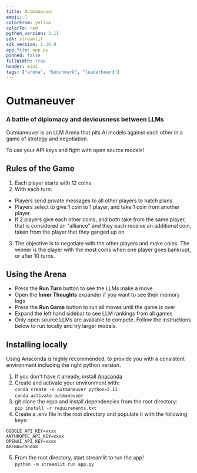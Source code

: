 ```yaml
---
title: Outmaneuver
emoji: 🧠
colorFrom: yellow
colorTo: red
python_version: 3.11
sdk: streamlit
sdk_version: 1.36.0
app_file: app.py
pinned: false
fullWidth: true
header: mini
tags: ["arena", "benchmark", "leaderboard"]
---
```


# Outmaneuver
### A battle of diplomacy and deviousness between LLMs

Outmaneuver is an LLM Arena that pits AI models against each other
in a game of strategy and negotiation.

To use your API keys and fight with open source models!

## Rules of the Game

1. Each player starts with 12 coins
2. With each turn:
- Players send private messages to all other players to hatch plans
- Players select to give 1 coin to 1 player, and take 1 coin from another player
- If 2 players give each other coins, and both take from the same player, that is considered an "alliance" and they each receive an additional coin, taken from the player that they ganged up on
3. The objective is to negotiate with the other players and make coins. The winner is the player with the most coins when one player goes bankrupt, or after 10 turns.

## Using the Arena

- Press the **Run Turn** button to see the LLMs make a move
- Open the **Inner Thoughts** expander if you want to see their memory logs
- Press the **Run Game** button to run all moves until the game is over
- Expand the left hand sidebar to see LLM rankings from all games
- Only open source LLMs are available to compete. Follow the instructions below to run locally and try larger models.

## Installing locally

Using Anaconda is highly recommended, to provide you with a consistent environment including the right python version.

1. If you don't have it already, install [Anaconda](https://docs.anaconda.com/anaconda/install/)
2. Create and activate your environment with:  
`conda create -n outmaneuver python=3.11`  
`conda activate outmaneuver`
3. git clone the repo and install dependencies from the root directory:  
`pip install -r requirements.txt`
4. Create a .env file in the root directory and populate it with the following keys:  
```
GOOGLE_API_KEY=xxxx  
ANTHROPIC_API_KEY=xxxx  
OPENAI_API_KEY=xxxx  
ARENA=random
```
5. From the root directory, start streamlit to run the app!  
`python -m streamlit run app.py`


